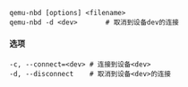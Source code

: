 ```
qemu-nbd [options] <filename>
qemu-nbd -d <dev>		# 取消到设备dev的连接
```

#### 选项

```
-c, --connect=<dev>	# 连接到设备<dev>
-d, --disconnect	# 取消到设备<dev>的连接
```

